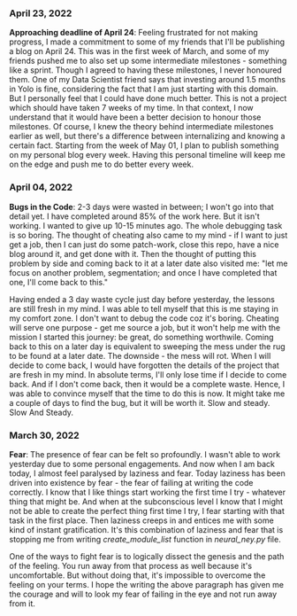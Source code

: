 ### April 23, 2022
**Approaching deadline of April 24**: Feeling frustrated for not making progress, I made a commitment to some of my friends that I'll be publishing a blog on April 24. This was in the first week of March, and some of my friends pushed me to also set up some intermediate milestones - something like a sprint. Though I agreed to having these milestones, I never honoured them.
One of my Data Scientist friend says that investing around 1.5 months in Yolo is fine, considering the fact that I am just starting with this domain. But I personally feel that I could have done much better. This is not a project which should have taken 7 weeks of my time. In that context, I now understand that it would have been a better decision to honour those milestones.
Of course, I knew the theory behind intermediate milestones earlier as well, but there's a difference between internalizing and knowing a certain fact. Starting from the week of May 01, I plan to publish something on my personal blog every week. Having this personal timeline will keep me on the edge and push me to do better every week.

### April 04, 2022
**Bugs in the Code**: 2-3 days were wasted in between; I won't go into that detail yet. I have completed around 85% of the work here. But it isn't working. I wanted to give up 10-15 minutes ago. The whole debugging task is so boring.
The thought of cheating also came to my mind - if I want to just get a job, then I can just do some patch-work, close this repo, have a nice blog around it, and get done with it.
Then the thought of putting this problem by side and coming back to it at a later date also visited me: "let me focus on another problem, segmentation; and once I have completed that one, I'll come back to this."

Having ended a 3 day waste cycle just day before yesterday, the lessons are still fresh in my mind. I was able to tell myself that this is me staying in my comfort zone. I don't want to debug the code coz it's boring. Cheating will serve one purpose - get me source a job, but it won't help me with the mission I started this journey: be great, do something worthwile. Coming back to this on a later day is equivalent to sweeping the mess under the rug to be found at a later date. The downside - the mess will rot. When I will decide to come back, I would have forgotten the details of the project that are fresh in my mind. In absolute terms, I'll only lose time if I decide to come back. And if I don't come back, then it would be a complete waste.
Hence, I was able to convince myself that the time to do this is now. It might take me a couple of days to find the bug, but it will be worth it. Slow and steady. Slow And Steady. 

### March 30, 2022
**Fear**: The presence of fear can be felt so profoundly. I wasn't able to work yesterday due to some personal engagements. And now when I am back today, I almost feel paralysed by laziness and fear. Today laziness has been driven into existence by fear - the fear of failing at writing the code correctly. I know that I like things start working the first time I try - whatever thing that might be. And when at the subconscious level I know that I might not be able to create the perfect thing first time I try, I fear starting with that task in the first place. Then laziness creeps in and entices me with some kind of instant gratification. It's this combination of laziness and fear that is stopping me from writing *create_module_list* function in *neural_ney.py* file.

One of the ways to fight fear is to logically dissect the genesis and the path of the feeling. You run away from that process as well because it's uncomfortable. But without doing that, it's impossible to overcome the feeling on your terms. I hope the writing the above paragraph has given me the courage and will to look my fear of failing in the eye and not run away from it. 
